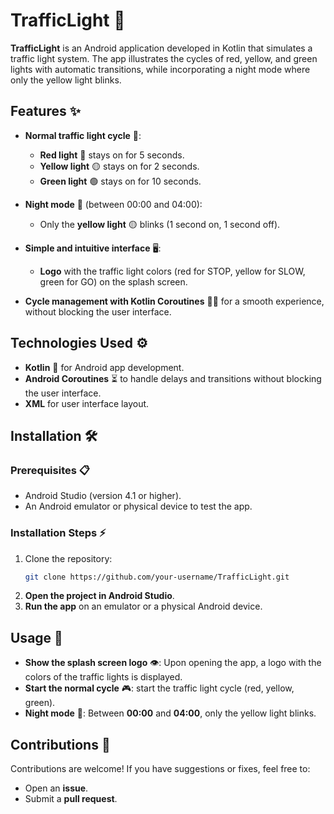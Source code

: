 # TrafficLight 🚦

**TrafficLight** is an Android application developed in Kotlin that simulates a traffic light system. The app illustrates the cycles of red, yellow, and green lights with automatic transitions, while incorporating a night mode where only the yellow light blinks.

## Features ✨

- **Normal traffic light cycle** 🚦:  
  - **Red light** 🔴 stays on for 5 seconds.  
  - **Yellow light** 🟡 stays on for 2 seconds.  
  - **Green light** 🟢 stays on for 10 seconds.  

- **Night mode** 🌙 (between 00:00 and 04:00):  
  - Only the **yellow light** 🟡 blinks (1 second on, 1 second off).

- **Simple and intuitive interface** 🖥️:  
  - **Logo** with the traffic light colors (red for STOP, yellow for SLOW, green for GO) on the splash screen.

- **Cycle management with Kotlin Coroutines** 🏃‍♂️ for a smooth experience, without blocking the user interface.

## Technologies Used ⚙️

- **Kotlin** 🦸 for Android app development.
- **Android Coroutines** ⏳ to handle delays and transitions without blocking the user interface.
- **XML** for user interface layout.

## Installation 🛠️

### Prerequisites 📋

- Android Studio (version 4.1 or higher).
- An Android emulator or physical device to test the app.

### Installation Steps ⚡

1. Clone the repository:
   ```bash
   git clone https://github.com/your-username/TrafficLight.git
2. **Open the project in Android Studio**.
3. **Run the app** on an emulator or a physical Android device.

## Usage 🚀

- **Show the splash screen logo** 👁️: Upon opening the app, a logo with the colors of the traffic lights is displayed.
- **Start the normal cycle** 🎮:  start the traffic light cycle (red, yellow, green).
- **Night mode** 🌙: Between **00:00** and **04:00**, only the yellow light blinks.

## Contributions 🤝

Contributions are welcome! If you have suggestions or fixes, feel free to:
- Open an **issue**.
- Submit a **pull request**.
